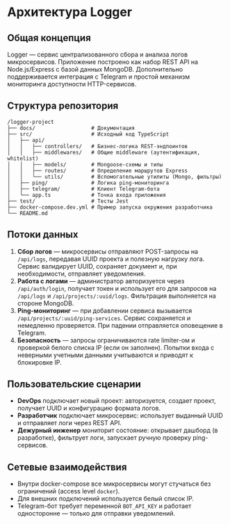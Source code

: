 # Архитектура Logger

## Общая концепция

Logger — сервис централизованного сбора и анализа логов микросервисов. Приложение построено как набор REST API на Node.js/Express с базой данных MongoDB. Дополнительно поддерживается интеграция с Telegram и простой механизм мониторинга доступности HTTP-сервисов.

## Структура репозитория

```
/logger-project
├── docs/                  # Документация
├── src/                   # Исходный код TypeScript
│   ├── api/
│   │   ├── controllers/   # Бизнес-логика REST-эндпоинтов
│   │   ├── middlewares/   # Общие middleware (аутентификация, whitelist)
│   │   ├── models/        # Mongoose-схемы и типы
│   │   ├── routes/        # Определение маршрутов Express
│   │   └── utils/         # Вспомогательные утилиты (Mongo, фильтры)
│   ├── ping/              # Логика ping-мониторинга
│   ├── telegram/          # Клиент Telegram-бота
│   └── app.ts             # Точка входа приложения
├── test/                  # Тесты Jest
├── docker-compose.dev.yml # Пример запуска окружения разработчика
└── README.md
```

## Потоки данных

1. **Сбор логов** — микросервисы отправляют POST-запросы на `/api/logs`, передавая UUID проекта и полезную нагрузку лога. Сервис валидирует UUID, сохраняет документ и, при необходимости, отправляет уведомления.
2. **Работа с логами** — администратор авторизуется через `/api/auth/login`, получает токен и использует его для запросов на `/api/logs` и `/api/projects/:uuid/logs`. Фильтрация выполняется на стороне MongoDB.
3. **Ping-мониторинг** — при добавлении сервиса вызывается `/api/projects/:uuid/ping-services`. Сервис сохраняется и немедленно проверяется. При падении отправляется оповещение в Telegram.
4. **Безопасность** — запросы ограничиваются rate limiter-ом и проверкой белого списка IP (если он заполнен). Попытки входа с неверными учетными данными учитываются и приводят к блокировке IP.

## Пользовательские сценарии

- **DevOps** подключает новый проект: авторизуется, создает проект, получает UUID и конфигурацию формата логов.
- **Разработчик** подключает микросервис: использует выданный UUID и отправляет логи через REST API.
- **Дежурный инженер** мониторит состояние: открывает дашборд (в разработке), фильтрует логи, запускает ручную проверку ping-сервисов.

## Сетевые взаимодействия

- Внутри docker-compose все микросервисы могут стучаться без ограничений (access level `docker`).
- Для внешних подключений используется белый список IP.
- Telegram-бот требует переменной `BOT_API_KEY` и работает односторонне — только для отправки уведомлений.
